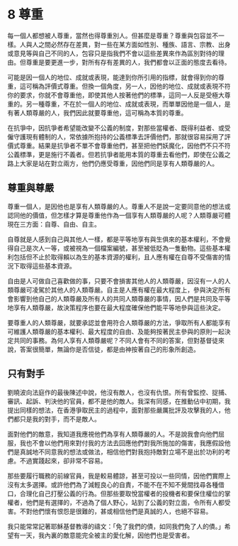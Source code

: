 # 8  尊重

每一個人都想被人尊重，當然也得尊重別人。但甚麼是尊重？尊重與包容並不一樣。人與人之間必然存在差異，對一些在某方面如性別、種族、語言、宗教、出身或意見等與自己不同的人，包容只是指我們不會以這些差異來作為區別對待的理由。但尊重是要更進一步，對所有存有差異的人，我們都會以正面的態度去看待。

可能是因一個人的地位、成就或表現，能達到你所引用的指標，就會得到你的尊重，這可稱為評價式尊重。但換一個角度，另一人，因他的地位、成就或表現不符你的要求，你就不會尊重他，即使其他人按著他們的標準，這同一人反是受極大尊重的。另一種尊重，不在於一個人的地位、成就或表現，而單單因他是一個人，是有著人類尊嚴的人，我們因此就要尊重他，這可稱為本質的尊重。

在抗爭中，因抗爭者希望能改變不公義的制度，對那些當權者、既得利益者、或受僱守護現有體制的人，常依據所抱持的公義標準去評價他們，那就很容易採用了評價式尊重。結果是抗爭者不單不會尊重他們，甚至把他們妖魔化，因他們不只不符公義標準，更是施行不義者。但若抗爭者能用本質的尊重去看他們，即使在公義之路上大家是站在對立兩方，他們仍應受尊重，因他們同是享有人類尊嚴的人。

## 尊重與尊嚴

尊重一個人，是因他也是享有人類尊嚴的人。尊重人不是說一定要同意他的想法或認同他的價值，但怎樣才算是尊重他作為一個享有人類尊嚴的人呢？人類尊嚴可體現在三方面：自尊、自由、自主。

自尊就是人感到自己與其他人一樣，都是平等地享有與生俱來的基本權利，不會覺得自己是次人一等，或被視為一個檔案編號，甚至被低貶為一隻動物。這些基本權利包括但不止於取得賴以為生的基本資源的權利，且人應有權在自尊不受傷害的情況下取得這些基本資源。

自由是人可做自己喜歡做的事，只要不會損害其他人的人類尊嚴，因沒有一人的人類尊嚴可凌駕於其他人的人類尊嚴。自主是人應有權在最大程度上，參與決定所有會影響到他自己的人類尊嚴及所有人的共同人類尊嚴的事情，因人們是共同及平等地享有人類尊嚴，故決策程序也要在最大程度確保他們能平等地參與這些決定。

要尊重人的人類尊嚴，就要承認並會用符合人類尊嚴的方法，爭取所有人都能享有可維護人類尊嚴的基本權利、最大程度的自由、及能夠按著民主參與的原則一起決定共同的事務。為何人享有人類尊嚴呢？不同人會有不同的答案，但對基督徒來說，答案很簡單，無論你是否信徒，都是由神按著自己的形象所創造。

## 只有對手

劉曉波向法庭作的最後陳述中說，他沒有敵人，也沒有仇恨。所有曾監控、捉捕、審訊、起訴、判決他的官員，都不是他的敵人。我深有同感，在推動佔中初期，我提出同樣的想法，在香港爭取民主的過程中，面對那些嚴厲批評及攻擊我的人，他們都只是我的對手，而不是敵人。

面對他們的敵意，我知道我應視他們為享有人類尊嚴的人。不是說我會向他們屈服，我也不會以他們用來對付我的方法去回應他們對我所施加的傷害，我應假設他們是真誠地不同意我的想法或做法，相信他們對我抱持敵對立場不是出於功利的考慮。不過實踐起來，卻非常不容易。

那些要履行職務的前線官員，我是較易體諒，甚至可投以一些同情，因他們實際上沒有太多選擇。或許他們為了減輕良心的自責，不能不在不知不覺間找尋各種借口，合理化自己打壓公義的行為。但那些要取悅當權者的投機者和要保住權位的掌權者，他們是有選擇的，不過為了個人野心，站到了公義的對立面，令所有人都受害。不對他們懷有恨怨是很難的，甚或相信他們是真誠的人，也絕不容易。

我只能常常記著耶穌基督教導的禱文：「免了我們的債，如同我們免了人的債。」希望有一天，我內裏的敵意能完全被主的愛化解，因他們也是受害者。